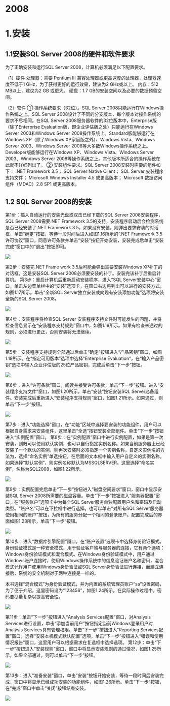# 2008

# 1.安装

## 1.1安装SQL Server 2008的硬件和软件要求

为了正确安装和运行SQL Server 2008，计算机必须满足以下配置要求。

（1）硬件
处理器：需要 Pentium III 兼容处理器或更高速度的处理器，处理器速度不低于1 GHz，为了获得更好的运行效果，建议为2 GHz或以上。
内存：512 MB以上，建议为2 GB 或更大。
硬盘：1.7 GB的安装空间以及必要的数据预留空间。

 

（2）软件
① 操作系统要求（32位）。SQL Server 2008只能运行在Windows操作系统之上。SQL Server 2008设计了不同的分支版本，每个版本对操作系统的要求不尽相同。在SQL Server 2008服务器软件的32位版本中，Enterprise版（除了Enterprise Evaluation版，即企业评估版之处）只能运行在Windows Server 2003和Windows Server 2008操作系统上。Standard版能够运行在Windows XP（除了Windows XP家庭版之外）、Windows Vista、Windows Server 2003、Windows Server 2008等大多数Windows操作系统之上。Developer版能够运行在Windows XP、Windows Vista、Windows Server 2003、Windows Server 2008等操作系统之上。其他版本所适合的操作系统在此就不详细列出了。
② 安装组件要求。SQL Server 2008安装时需要的组件如下：
.NET Framework 3.5；
SQL Server Native Client；
SQL Server 安装程序支持文件；
Microsoft Windows Installer 4.5 或更高版本；
Microsoft 数据访问组件（MDAC）2.8 SP1 或更高版本。

 

## 1.2 SQL Server 2008的安装

第1步：插入自动运行的安装光盘或双击已经下载的SQL Server 2008安装程序，SQL Server 2008需要.NET Framework 3.5的支持，安装程序启动后会检测系统是否已经安装了.NET Framework 3.5，如果没有安装，则弹出要求安装的对话框，单击“确定”按钮，等待一段时间后进入如图1.16所示的“.NET Framework 3.5许可协议”窗口，同意许可条款并单击“安装”按钮开始安装，安装完成后单击“安装完成”窗口中的“退出”按钮即可。

 ![](https://cdn.jsdelivr.net/gh/ZanderZhao/img20/file/20200121213443.png)

 

 

第2步：安装完.NET Frame work 3.5后可能会弹出需要安装Windows XP补丁的对话框，这是安装SQL Server 2008必须要安装的补丁。安装完该补丁后重启计算机。
第3步：重启计算机后重新启动安装程序，进入“SQL Server安装中心”窗口，单击左边菜单栏中的“安装”选项卡，在窗口右边将列出可以进行的安装方式，如图1.17所示。单击“全新SQL Server独立安装或向现有安装添加功能”选项将安装全新的SQL Server 2008。

 ![](https://cdn.jsdelivr.net/gh/ZanderZhao/img20/file/20200121213444.png)

 

 

第4步：安装程序将检查SQL Server 安装程序支持文件时可能发生的问题，并将检查信息显示在“安装程序支持规则”窗口中，如图1.18所示。如果有检查未通过的规则，必须进行更正，否则安装将无法继续。

 ![](https://cdn.jsdelivr.net/gh/ZanderZhao/img20/file/20200121213445.png)

 

 

第5步：安装程序支持规则全部通过后单击“确定”按钮进入“产品密钥”窗口，如图1.19所示。在“指定可用版本”选项中选择“Enterprise Evaluation”，在“输入产品密钥”选项中输入企业评估版的25位产品密钥，完成后单击“下一步”按钮。

 ![](https://cdn.jsdelivr.net/gh/ZanderZhao/img20/file/20200121213446.png)

 

 

第6步：进入“许可条款”窗口，阅读并接受许可条款，单击“下一步”按钮。进入“安装程序支持文件”窗口，如图1.20所示，单击“安装”按钮安装SQL Server必备组件。安装完成后重新进入“安装程序支持规则”窗口，如图1.21所示。如果通过，则单击“下一步”按钮。

 ![](https://cdn.jsdelivr.net/gh/ZanderZhao/img20/file/20200121213447.png)

 

 

 

第7步：进入“功能选择”窗口，在“功能”区域中选择要安装的功能组件，用户可以根据自身需求来安装组件，这里单击“全选”按钮安装全部组件。单击“下一步”按钮进入“实例配置”窗口。
第8步：在“实例配置”窗口中进行实例配置，如果是第一次安装，则既可以使用默认实例，也可以自行指定实例名称。如果当前服务器上已经安装了一个默认的实例，则再次安装时必须指定一个实例名称。自定义实例名的方法为，选择“命名实例”单选按钮，在后面的文本框中输入用户自定义的实例名称。如果选择“默认实例”，则实例名称默认为MSSQLSERVER。这里选择“命名实例”，名称为SQL2008，如图1.22所示。

 ![](https://cdn.jsdelivr.net/gh/ZanderZhao/img20/file/20200121213448.png)

 

 

第9步：实例配置完后单击“下一步”按钮进入“磁盘空间要求”窗口，窗口中显示安装SQL Server 2008所需要的磁盘容量。单击“下一步”按钮进入“服务器配置”窗口，在“服务账户”选项卡中为每个SQL Server服务单独配置用户名和密码及启动类型。“账户名”可以在下拉框中进行选择。也可以单击“对所有SQL Server服务器使用相同的账户”按钮，为所有的服务分配一个相同的登录账户。配置完成后的界面如图1.23所示，单击“下一步”按钮。

 ![](https://cdn.jsdelivr.net/gh/ZanderZhao/img20/file/20200121213449.png)

 

 

第10步：进入“数据库引擎配置”窗口，在“账户设置”选项卡中选择身份验证模式。身份验证模式是一种安全模式，用于验证客户端与服务器的连接，它有两个选项：Windows身份验证模式和混合模式。在Windows身份验证模式中，用户通过Windows账户连接时，使用Windows操作系统中的信息验证账户名和密码，混合模式允许用户使用Windows身份验证或SQL Server身份验证进行连接，而建立连接后，系统的安全机制对于两种连接是一样的。

本书选择“混合模式”为身份验证模式，并为内置的系统管理员账户“sa”设置密码，为了便于介绍，这里密码设为“123456”，如图1.24所示。在实际操作过程中，密码要尽量复杂以提高安全性。

![](https://cdn.jsdelivr.net/gh/ZanderZhao/img20/file/20200121213450.png)

 

 

第11步：单击“下一步”按钮进入“Analysis Services配置”窗口，对Analysis Services进行设置，单击“添加当前用户”按钮指定当前Windows登录用户对Analysis Services具有管理权限。单击“下一步”按钮进入“Reporting Services配置”窗口，选择“安装本机模式默认配置”选项，单击“下一步”按钮进入“错误和使用情况报告”窗口，这里用户可以根据需求在复选框中选择选项。
第12步：单击“下一步”按钮进入“安装规则”窗口，窗口中将显示安装规则的通过情况，如图1.25所示，如果全部通过，则可以单击“下一步”按钮。

 ![](https://cdn.jsdelivr.net/gh/ZanderZhao/img20/file/20200121213445.png)

 

 

第13步：进入“准备安装”窗口，单击“安装”按钮开始安装，等待一段时间后安装完成，窗口中将显示已经成功安装的功能组件，如图1.26所示。单击“下一步”按钮，在“完成”窗口中单击“关闭”按钮结束安装。

 ![](https://cdn.jsdelivr.net/gh/ZanderZhao/img20/file/20200121213451.png)

 
